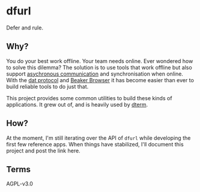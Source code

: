 # dfurl

Defer and rule.

## Why?

You do your best work offline. Your team needs online. Ever wondered how to solve this dilemma? The solution is to use tools that work offline but also support [asychronous communication](https://m.signalvnoise.com/is-group-chat-making-you-sweat/) and synchronisation when online. With the [dat protocol](https://datprotocol.org) and [Beaker Browser](https://beakerbrowser.com) it has become easier than ever to build reliable tools to do just that.

This project provides some common utilities to build these kinds of applications. It grew out of, and is heavily used by [dterm](https://dterm.hashbase.io/docs).

## How?

At the moment, I'm still iterating over the API of `dfurl` while developing the first few reference apps. When things have stabilized, I'll document this project and post the link here.

## Terms

AGPL-v3.0